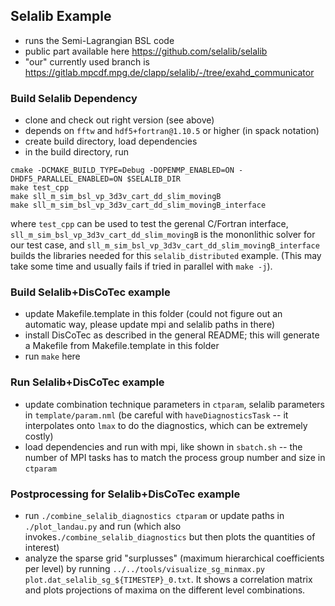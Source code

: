 ## Selalib Example

* runs the Semi-Lagrangian BSL code
* public part available here https://github.com/selalib/selalib
* "our" currently used branch is https://gitlab.mpcdf.mpg.de/clapp/selalib/-/tree/exahd_communicator

### Build Selalib Dependency
* clone and check out right version (see above)
* depends on `fftw` and `hdf5+fortran@1.10.5` or higher (in spack notation)
* create build directory, load dependencies
* in the build directory, run
```
cmake -DCMAKE_BUILD_TYPE=Debug -DOPENMP_ENABLED=ON -DHDF5_PARALLEL_ENABLED=ON $SELALIB_DIR
make test_cpp
make sll_m_sim_bsl_vp_3d3v_cart_dd_slim_movingB
make sll_m_sim_bsl_vp_3d3v_cart_dd_slim_movingB_interface
```
where `test_cpp` can be used to test the gerenal C/Fortran interface, `sll_m_sim_bsl_vp_3d3v_cart_dd_slim_movingB` is the mononlithic solver for our test case, and `sll_m_sim_bsl_vp_3d3v_cart_dd_slim_movingB_interface` builds the libraries needed for this `selalib_distributed` example. (This may take some time and usually fails if tried in parallel with `make -j`).


### Build Selalib+DisCoTec example
* update Makefile.template in this folder (could not figure out an automatic way, please update mpi and selalib paths in there)
* install DisCoTec as described in the general README; this will generate a Makefile from Makefile.template in this folder
* run `make` here


### Run Selalib+DisCoTec example
* update combination technique parameters in `ctparam`, selalib parameters in `template/param.nml` (be careful with `haveDiagnosticsTask` -- it interpolates onto `lmax` to do the diagnostics, which can be extremely costly)
* load dependencies and run with mpi, like shown in `sbatch.sh` -- the number of MPI tasks has to match the process group number and size in `ctparam`

### Postprocessing for Selalib+DisCoTec example
* run `./combine_selalib_diagnostics ctparam` or update paths in `./plot_landau.py` and run (which also invokes`./combine_selalib_diagnostics` but then plots the quantities of interest)
* analyze the sparse grid "surplusses" (maximum hierarchical coefficients per level) by running `../../tools/visualize_sg_minmax.py plot.dat_selalib_sg_${TIMESTEP}_0.txt`. It shows a correlation matrix and plots projections of maxima on the different level combinations.